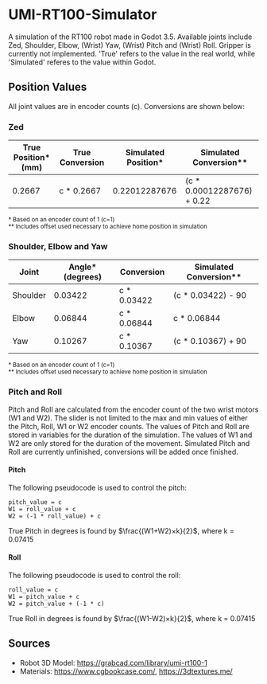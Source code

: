 # UMI-RT100-Simulator
 A simulation of the RT100 robot made in Godot 3.5. Available joints include Zed, Shoulder, Elbow, (Wrist) Yaw, (Wrist) Pitch and (Wrist) Roll. Gripper is currently not implemented. 'True' refers to the value in the real world, while 'Simulated' referes to the value within Godot.

## Position Values
All joint values are in encoder counts (c). Conversions are shown below:

### Zed
| True Position* (mm) | True Conversion | Simulated Position* | Simulated Conversion**     |
| ------------------- | --------------- | ------------------- | ----------------------     |
| 0.2667              | c * 0.2667      | 0.22012287676       | (c * 0.00012287676) + 0.22 |

<sup>* Based on an encoder count of 1 (c=1)</sup> <br/>
<sup>** Includes offset used necessary to achieve home position in simulation</sup>

### Shoulder, Elbow and Yaw
| Joint    | Angle* (degrees) | Conversion  | Simulated Conversion** |
| -----    | ---------------- | ----------  | ---------------------- |
| Shoulder | 0.03422          | c * 0.03422 | (c * 0.03422) - 90     |
| Elbow    | 0.06844          | c * 0.06844 | c * 0.06844            |
| Yaw      | 0.10267          | c * 0.10367 | (c * 0.10367) + 90     |

<sup>* Based on an encoder count of 1 (c=1)</sup> <br/>
<sup>** Includes offset used necessary to achieve home position in simulation</sup>

### Pitch and Roll
Pitch and Roll are calculated from the encoder count of the two wrist motors (W1 and W2). The slider is not limited to the max and min values of either the Pitch, Roll, W1 or W2 encoder counts. The values of Pitch and Roll are stored in variables for the duration of the simulation. The values of W1 and W2 are only stored for the duration of the movement. Simulated Pitch and Roll are currently unfinished, conversions will be added once finished.

#### Pitch
The following pseudocode is used to control the pitch:
```
pitch_value = c
W1 = roll_value + c
W2 = (-1 * roll_value) + c
```
True Pitch in degrees is found by $\frac{(W1+W2)×k}{2}\$, where k = 0.07415

#### Roll
The following pseudocode is used to control the roll:
```
roll_value = c
W1 = pitch_value + c
W2 = pitch_value + (-1 * c)
```
True Roll in degrees is found by $\frac{(W1-W2)×k}{2}\$, where k = 0.07415

## Sources
- Robot 3D Model: https://grabcad.com/library/umi-rt100-1
- Materials: https://www.cgbookcase.com/, https://3dtextures.me/
